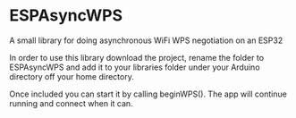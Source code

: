# ESPAsyncWPS
A small library for doing asynchronous WiFi WPS negotiation on an ESP32

In order to use this library download the project, rename the folder to ESPAsyncWPS and add it to your libraries folder under your Arduino directory off your home directory.

Once included you can start it by calling beginWPS(). The app will continue running and connect when it can.
